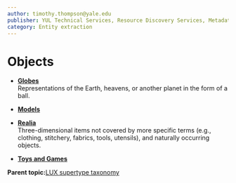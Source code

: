 ```yaml
---
author: timothy.thompson@yale.edu
publisher: YUL Technical Services, Resource Discovery Services, Metadata Services Unit
category: Entity extraction
---
```


# Objects

-   **[Globes](../../tasks/supertypes/globes.md)**  
Representations of the Earth, heavens, or another planet in the form of a ball.
-   **[Models](../../tasks/supertypes/models.md)**  

-   **[Realia](../../tasks/supertypes/realia.md)**  
Three-dimensional items not covered by more specific terms \(e.g., clothing, stitchery, fabrics, tools, utensils\), and naturally occurring objects.
-   **[Toys and Games](../../tasks/supertypes/toysandgames.md)**  


**Parent topic:**[LUX supertype taxonomy](../../tasks/supertypes/supertypes.md)

